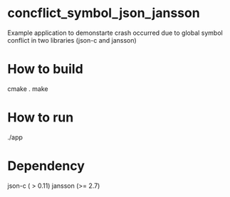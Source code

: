 # concflict_symbol_json_jansson
Example application to demonstarte crash occurred due to global symbol conflict in two libraries (json-c and jansson)

# How to build
cmake .
make

# How to run
./app

# Dependency

json-c ( > 0.11)
jansson (>= 2.7)